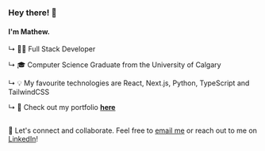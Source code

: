 ### Hey there! 👋

#### **I'm Mathew**.

↳ 👨‍💻 Full Stack Developer

↳ 🎓 Computer Science Graduate from the University of Calgary

↳ 💡 My favourite technologies are React, Next.js, Python, TypeScript and TailwindCSS

↳ 🌱 Check out my portfolio **[here](https://mathew-luong.github.io/)**

## 
🤝 Let's connect and collaborate. Feel free to [email me](mailto:mathewluong7@gmail.com) or reach out to me on [LinkedIn](https://www.linkedin.com/in/mathew-luong/)!
<!--
**mathew-luong/mathew-luong** is a ✨ _special_ ✨ repository because its `README.md` (this file) appears on your GitHub profile.

Here are some ideas to get you started:

- 🔭 I’m currently working on ...
- 🌱 I’m currently learning ...
- 👯 I’m looking to collaborate on ...
- 🤔 I’m looking for help with ...
- 💬 Ask me about ...
- 📫 How to reach me: ...
- 😄 Pronouns: ...
- ⚡ Fun fact: ...
-->

